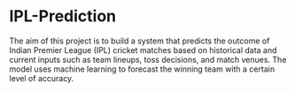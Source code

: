# IPL-Prediction
The aim of this project is to build a system that predicts the outcome of Indian Premier League (IPL) cricket matches based on historical data and current inputs such as team lineups, toss decisions, and match venues. The model uses machine learning to forecast the winning team with a certain level of accuracy.
